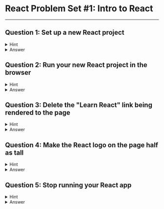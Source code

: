 # React Problem Set #1: Intro to React

---

## Question 1: Set up a new React project
<details>
<summary>Hint</summary>

1. Use the terminal to go to the directory you want
   to hold your new app.
2. Run the command to create a new React app.
</details>

<details>
  <summary>Answer</summary>

1. Navigate to the desired parent directory 
of your project using the `cd` command in 
the terminal.
2. Run the following command: 
```
npx create-react-app YourAppNameHere
```
Replace `YourAppNameHere` with the name of your app. Note 
that you must have Node.js installed for this to work.

### More Info

---

`npx` is a tool that helps you install
packages (large bundles of code created by other programmers)
from the [npm registry](https://www.npmjs.com/).

`create-react-app` is a command that installs the corresponding [npm 
package](https://www.npmjs.com/package/create-react-app) created by Facebook.
The package includes the necessary folders and files to 
let you create a single-page application using the 
React library.
</details>

## Question 2: Run your new React project in the browser
<details>
<summary>Hint</summary>

1. Use the terminal inside WebStorm to go inside the app you just created.
2. Run the command to start the development server.
</details>

<details>
  <summary>Answer</summary>

1. If you are already in the directory you just ran the
`create-react-app` command inside of, simply run `cd YourAppName`
in the WebStorm terminal to navigate into your new app.
2. Run the following command:
```
npm start
```
You should be taken automatically to your preferred browser,
which is now running your React app. You should see
"localhost:3000" in the searchbar, which means that your
React app is running locally on port 3000. "localhost" refers
to the local IP address of your current device, meaning other 
people won't be able to see your app by typing "localhost:3000"
into their browser like you can.

### More info

---

The `npm start` command runs a predefined command specified in the 
`start` property of a package's `scripts` object.

To see what this means, look inside the "package.json" file in 
the root of your project. On about line 14, you should see 
an object named `"scripts"` that defines `"start"`, 
`"build"`, `"test"`, and `"eject"`.

`"start"`, has the value `"react-scripts start"`. "react-scripts"
is a node module that was downloaded when you created 
your React app. "start" is a file inside that 
module that contains all the code needed to launch your 
React app locally in your browser.

</details>

## Question 3: Delete the "Learn React" link being rendered to the page
<details>
<summary>Hint</summary>

1. Try checking out index.js and see what it's rendering 
to the page.
2. Delete the `<a>` tag with the content of "Learn React"
</details>

<details>
  <summary>Answer</summary>

1. Click on "App.js" in the "src" folder of your project
2. Delete lines 12-19

### More info

---

"create-react-app" uses [html-webpack-plugin](https://www.npmjs.com/package/html-webpack-plugin),
another package that (among other things), allows a
programmer to specify the entry point of the program.
React is configured to have "index.js" as the entry point,
meaning that it is the first file to be loaded when the
site is visited.

Inside "index.js" you will see a method called 
`ReactDOM.render`. One line 9, you will see `<App />`,
a component that is imported on line 4.
"App.js" in the "src" folder is where all the content 
of our application resides.

To delete the "Learn React" link, delete line 12
through line 19. The link will no longer render
to the screen because it is no longer a part of the
"App" function that is used as a component in "index.js".

</details>

## Question 4: Make the React logo on the page half as tall

<details>
<summary>Hint</summary>

1. Go to "App.js" and find the logo. Where is the logo's 
styling coming from?
</details>

<details>
  <summary>Answer</summary>

1. Click on "App.css" in the "src" folder of your project
2. Change line 6 from `height: 40vmin;` to `height: 20vmin;`

### More info

---

Like we learned in our projects using static HTML, React 
pages use styling written in a CSS stylesheet file. Now,
custom CSS is accessed using `import` statements instead
of `<link>` tags.

On line 8 of App.js, you will see that the `<img>` tag's 
`src` attribute is set to `{logo}`. The curly brackets 
are a special syntax to tell the program reading your 
file that the contents are JavaScript code and not a 
string. `logo` is a .svg file in the "src" folder.

Also on line 8, the image has a `className` of `"App-logo"`.
`className` is similar to `class` that we have seen 
previously in static HTML. The styling of the `App-logo`
class is specified on lines 5-8 of "App.css".

</details>

## Question 5: Stop running your React app
<details>
<summary>Hint</summary>

1. Go to the WebStorm terminal and remember the right key
   input to stop the development server.
</details>

<details>
  <summary>Answer</summary>

1. Go to the WebStorm terminal and type `control-c` 
(if you are on a Mac).

### More info

---

Now that you have stopped the development server for
your React app, you will no longer be able to view
your app in the browser once you refresh the page.

</details>